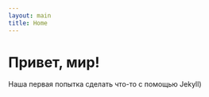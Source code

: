 ```yaml
---
layout: main
title: Home
---
```

# Привет, мир!

Наша первая попытка сделать что-то с помощью Jekyll)
